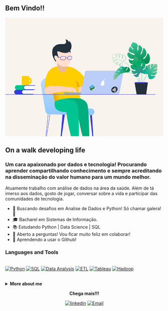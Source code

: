 ## Bem Vindo!!

<img alt="GIF" src="https://github.com/felipedoamarals/felipedoamarals/blob/master/img/python_2.gif" />

## On a walk developing life

### Um cara apaixonado por dados e tecnologia! Procurando aprender compartilhando conhecimento e sempre acreditando na disseminação do valor humano para um mundo melhor.

Atuamente trabalho com análise de dados na área da saúde. Além de tá imerso aos dados, gosto de jogar, conversar sobre a vida e participar das comunidades de tecnologia.
<br>

- :dart: Buscando desafios em Analise de Dados e Python! Só chamar galera! :muscle:
- :mortar_board: Bacharel em Sistemas de Informação.
- :books: Estudando Python | Data Science | SQL
- :speech_balloon: Aberto a perguntas! Vou ficar muito feliz em colaborar!
- :eyes: Aprendendo a usar o Github!

### Languages and Tools

<p>
 <br>
<a href="https://www.python.org/"><img alt="Python" title="Python" width="30" height="30" src="https://image.flaticon.com/icons/svg/919/919852.svg"></a> 
<a href="https://pt.wikipedia.org/wiki/SQL" ><img alt="SQL" title="SQL" width="30" height="30" src="https://image.flaticon.com/icons/svg/1998/1998717.svg"></a>
<a href="https://en.wikipedia.org/wiki/Data_analysis" ><img alt="Data Analysis" title="Data Analysis" width="30" height="30" src="https://image.flaticon.com/icons/svg/747/747668.svg"></a>
<a href="https://pt.wikipedia.org/wiki/Extract,_transform,_load"><img alt="ETL" title="ETL" width="30" height="30" src="https://image.flaticon.com/icons/svg/1998/1998552.svg"></a>
<a href="https://www.tableau.com/pt-br"><img alt="Tableau" title="Tableau" width="30" height="30" src="https://img.apksum.com/28/com.Tableau.TableauApp/20.422.3629/icon.png"></a>
<a href="https://hadoop.apache.org/"><img alt="Hadoop" title="Hadoop" width="30" height="30" src="https://static.thenounproject.com/png/1982404-200.png"></a>
</p>

<br>
 
<details> 
 <summary><b>More about me</b></summary>
 
Procuro desenvolver competências socioemocionais aliadas ao negócio. Acredito na disseminação do valor humano para um mundo melhor.
Tenho sólidas experiências em grandes projetos de tecnologia no segmento de logística hidroviária, autopeças e administração pública.<br>
Possuo habilidades com Gestão de TI, competências para administrar e sustentar infraestrutura e sistema. Recentemente realizei a migração de área. Assumi um desafio como Analista de Sistemas focado em Análise de Dados. Sou apaixonado por tecnologia em dados.<br>
Tenho conhecimento em Python, SQL, Oracle, PostgreSQL, ETL, GIT, BI. Inglês (Técnico)
 
[![felipedoamarals github stats](https://github-readme-stats.vercel.app/api?username=felipedoamarals)](https://github.com/felipedoamarals/github-readme-stats)
<br><br>
![Profile views](https://gpvc.arturio.dev/felipedoamarals)

</details>

<p align="center">
  <strong>Chega mais!!!</strong>
 <p align="center">
  <a href="https://www.linkedin.com/in/felipedoamaral"><img alt="linkedin" title="linkedin" width="30" height="30" src="https://image.flaticon.com/icons/svg/179/179330.svg"></a>  
  <a href="mailto:felipedoamarals@gmail.com"><img alt="Email" title="Email" width="30" height="30" src="https://image.flaticon.com/icons/svg/552/552486.svg"></a>  
  </p>
</p>
 
